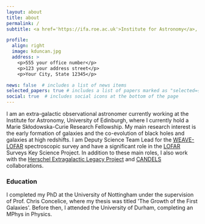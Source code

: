 ```yaml
---
layout: about
title: about
permalink: /
subtitle: <a href='https://ifa.roe.ac.uk'>Institute for Astronomy</a>,  University of Edinburgh

profile:
  align: right
  image: kduncan.jpg
  address: >
    <p>555 your office number</p>
    <p>123 your address street</p>
    <p>Your City, State 12345</p>

news: false  # includes a list of news items
selected_papers: true # includes a list of papers marked as "selected={true}"
social: true  # includes social icons at the bottom of the page
---
```


I am an extra-galactic observational astronomer currently working at the Institute for Astronomy, University of Edinburgh, where I currently hold a Marie Skłodowska-Curie Research Fellowship.
My main research interest is the early formation of galaxies and the co-evolution of black holes and galaxies at high redshifts.
I am Deputy Science Team Lead for the [WEAVE-LOFAR](https://ingconfluence.ing.iac.es:8444/confluence//display/WEAV/WEAVE-LOFAR) spectroscopic survey and have a significant role in the [LOFAR](http://lofar.strw.leidenuniv.nl/) Surveys Key Science Project.
In addition to these main roles, I also work with the [Herschel Extragalactic Legacy Project](http://http://hedam.lam.fr/HELP/) and [CANDELS](http://candels.ucolick.org/) collaborations.

### Education
<p>I completed my PhD at the University of Nottingham under the supervision of Prof. Chris Concelice, where my thesis was titled 'The Growth of the First Galaxies'. Before then, I attended the University of Durham, completing an MPhys in Physics.</p>
